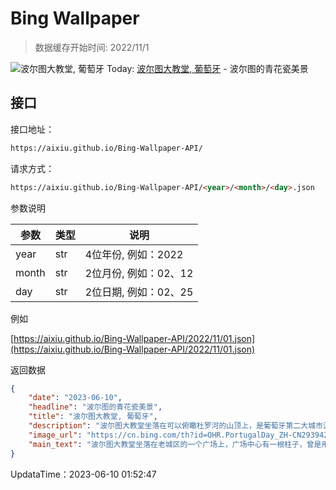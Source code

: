 # Bing Wallpaper

> 数据缓存开始时间: 2022/11/1

![波尔图大教堂, 葡萄牙](https://cn.bing.com/th?id=OHR.PortugalDay_ZH-CN2939429166_1920x1080.webp)
Today: [波尔图大教堂, 葡萄牙](https://cn.bing.com/th?id=OHR.PortugalDay_ZH-CN2939429166_1920x1080.webp) - 波尔图的青花瓷美景

## 接口

接口地址：

```html
https://aixiu.github.io/Bing-Wallpaper-API/
```

请求方式：

```html
https://aixiu.github.io/Bing-Wallpaper-API/<year>/<month>/<day>.json
```

参数说明

| 参数 | 类型 | 说明 |
| - | - | - |
| year | str | 4位年份, 例如：2022 |
| month | str | 2位月份, 例如：02、12 |
| day | str | 2位日期, 例如：02、25 |

例如

[https://aixiu.github.io/Bing-Wallpaper-API/2022/11/01.json](https://aixiu.github.io/Bing-Wallpaper-API/2022/11/01.json)

返回数据

```json
{
    "date": "2023-06-10",
    "headline": "波尔图的青花瓷美景",
    "title": "波尔图大教堂, 葡萄牙",
    "description": "波尔图大教堂坐落在可以俯瞰杜罗河的山顶上，是葡萄牙第二大城市波尔图最著名的地标之一。这座罗马天主教堂建于12世纪，具有兼收并蓄的建筑风格，融合了罗马风、哥特风和巴洛克风的元素。大教堂内用蓝白相间的阿兹雷荷瓷砖装饰出了一幅幅《圣经》中的一些场景。这些瓷砖遍布葡萄牙各个城市的每个角落，在公寓楼、教堂和公共建筑上都随处可见。",
    "image_url": "https://cn.bing.com/th?id=OHR.PortugalDay_ZH-CN2939429166_1920x1080.webp",
    "main_text": "波尔图大教堂坐落在老城区的一个广场上，广场中心有一根柱子，曾是用于给罪犯上绞刑的地方。"
}
```

UpdataTime：2023-06-10 01:52:47

